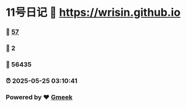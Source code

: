 # 11号日记 :link: https://wrisin.github.io 
### :page_facing_up: [57](https://wrisin.github.io/tag.html) 
### :speech_balloon: 2 
### :hibiscus: 56435 
### :alarm_clock: 2025-05-25 03:10:41 
### Powered by :heart: [Gmeek](https://github.com/Meekdai/Gmeek)
